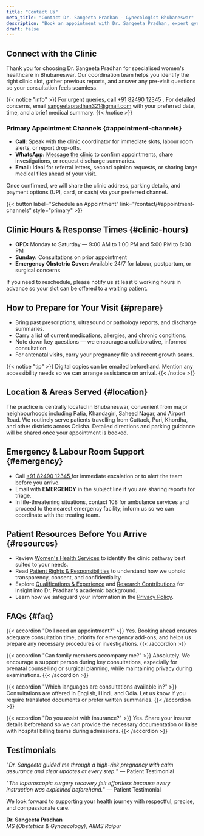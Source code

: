 ```yaml
---
title: "Contact Us"
meta_title: "Contact Dr. Sangeeta Pradhan - Gynecologist Bhubaneswar"
description: "Book an appointment with Dr. Sangeeta Pradhan, expert gynecologist and obstetrician in Bhubaneswar. Get in touch for consultations and inquiries."
draft: false
---
```


## Connect with the Clinic

Thank you for choosing Dr. Sangeeta Pradhan for specialised women's healthcare in Bhubaneswar. Our coordination team helps you identify the right clinic slot, gather previous reports, and answer any pre-visit questions so your consultation feels seamless.

{{< notice "info" >}}
For urgent queries, call [ +91 82490 12345 ](tel:+918249012345). For detailed concerns, email [sangeetapradhan321@gmail.com](mailto:sangeetapradhan321@gmail.com) with your preferred date, time, and a brief medical summary.
{{< /notice >}}

### Primary Appointment Channels {#appointment-channels}

- **Call:** Speak with the clinic coordinator for immediate slots, labour room alerts, or report drop-offs.
- **WhatsApp:** [Message the clinic](https://wa.me/918249012345) to confirm appointments, share investigations, or request discharge summaries.
- **Email:** Ideal for referral letters, second opinion requests, or sharing large medical files ahead of your visit.

Once confirmed, we will share the clinic address, parking details, and payment options (UPI, card, or cash) via your preferred channel.

{{< button label="Schedule an Appointment" link="/contact/#appointment-channels" style="primary" >}}

## Clinic Hours & Response Times {#clinic-hours}

- **OPD:** Monday to Saturday — 9:00 AM to 1:00 PM and 5:00 PM to 8:00 PM
- **Sunday:** Consultations on prior appointment
- **Emergency Obstetric Cover:** Available 24/7 for labour, postpartum, or surgical concerns

If you need to reschedule, please notify us at least 6 working hours in advance so your slot can be offered to a waiting patient.

## How to Prepare for Your Visit {#prepare}

- Bring past prescriptions, ultrasound or pathology reports, and discharge summaries.
- Carry a list of current medications, allergies, and chronic conditions.
- Note down key questions — we encourage a collaborative, informed consultation.
- For antenatal visits, carry your pregnancy file and recent growth scans.

{{< notice "tip" >}}
Digital copies can be emailed beforehand. Mention any accessibility needs so we can arrange assistance on arrival.
{{< /notice >}}

## Location & Areas Served {#location}

The practice is centrally located in Bhubaneswar, convenient from major neighbourhoods including Patia, Khandagiri, Saheed Nagar, and Airport Road. We routinely serve patients travelling from Cuttack, Puri, Khordha, and other districts across Odisha. Detailed directions and parking guidance will be shared once your appointment is booked.

## Emergency & Labour Room Support {#emergency}

- Call [ +91 82490 12345 ](tel:+918249012345) for immediate escalation or to alert the team before you arrive.
- Email with **EMERGENCY** in the subject line if you are sharing reports for triage.
- In life-threatening situations, contact 108 for ambulance services and proceed to the nearest emergency facility; inform us so we can coordinate with the treating team.

## Patient Resources Before You Arrive {#resources}

- Review [Women's Health Services](/services/) to identify the clinic pathway best suited to your needs.
- Read [Patient Rights & Responsibilities](/privacy-policy/patients-right/) to understand how we uphold transparency, consent, and confidentiality.
- Explore [Qualifications & Experience](/about/qualifications/) and [Research Contributions](/about/publications/) for insight into Dr. Pradhan's academic background.
- Learn how we safeguard your information in the [Privacy Policy](/privacy-policy/).

## FAQs {#faq}

{{< accordion "Do I need an appointment?" >}}
Yes. Booking ahead ensures adequate consultation time, priority for emergency add-ons, and helps us prepare any necessary procedures or investigations.
{{< /accordion >}}

{{< accordion "Can family members accompany me?" >}}
Absolutely. We encourage a support person during key consultations, especially for prenatal counselling or surgical planning, while maintaining privacy during examinations.
{{< /accordion >}}

{{< accordion "Which languages are consultations available in?" >}}
Consultations are offered in English, Hindi, and Odia. Let us know if you require translated documents or prefer written summaries.
{{< /accordion >}}

{{< accordion "Do you assist with insurance?" >}}
Yes. Share your insurer details beforehand so we can provide the necessary documentation or liaise with hospital billing teams during admissions.
{{< /accordion >}}

## Testimonials

"_Dr. Sangeeta guided me through a high-risk pregnancy with calm assurance and clear updates at every step._" — Patient Testimonial

"_The laparoscopic surgery recovery felt effortless because every instruction was explained beforehand._" — Patient Testimonial

We look forward to supporting your health journey with respectful, precise, and compassionate care.

**Dr. Sangeeta Pradhan**  
_MS (Obstetrics & Gynaecology), AIIMS Raipur_
